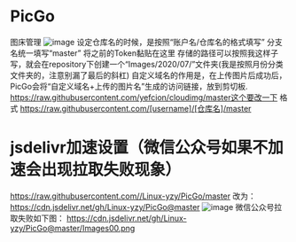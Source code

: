 # PicGo
图床管理
![image](https://user-images.githubusercontent.com/67667674/141517728-10cb801f-b299-4dd5-8a06-49af35bac2ae.png)
设定仓库名的时候，是按照“账户名/仓库名的格式填写”
分支名统一填写“master”
将之前的Token黏贴在这里
存储的路径可以按照我这样子写，就会在repository下创建一个“Images/2020/07/”文件夹(我是按照月份分类文件夹的，注意别漏了最后的斜杠)
自定义域名的作用是，在上传图片后成功后，PicGo会将“自定义域名+上传的图片名”生成的访问链接，放到剪切板. https://raw.githubusercontent.com/yefcion/cloudimg/master这个要改一下 格式 https://raw.githubusercontent.com/[username]/[仓库名]/master
# jsdelivr加速设置（微信公众号如果不加速会出现拉取失败现象）
https://raw.githubusercontent.com//Linux-yzy/PicGo/master
改为：
https://cdn.jsdelivr.net/gh/Linux-yzy/PicGo@master
![image](https://user-images.githubusercontent.com/67667674/145685211-fb82970f-d534-4eb1-92ac-e5d363e5d60f.png)
微信公众号拉取失败如下图：
https://cdn.jsdelivr.net/gh/Linux-yzy/PicGo@master/Images00.png
